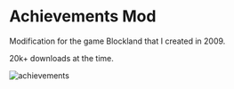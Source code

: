 # Achievements Mod
Modification for the game Blockland that I created in 2009. 

20k+ downloads at the time.


![achievements](http://orbs.daprogs.com/rtb/forum.returntoblockland.com/uploads/images/c173af6ba744a47a3051a56e59afb0b4.png)
